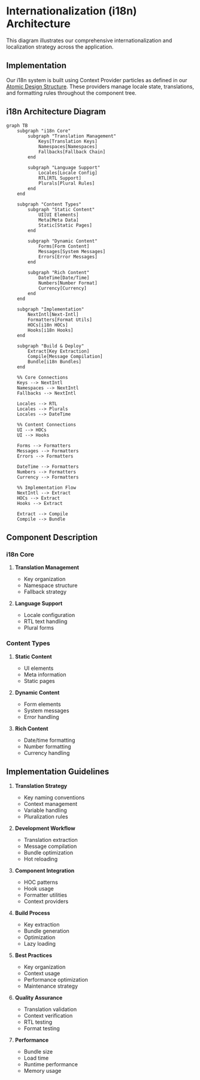 # Internationalization (i18n) Architecture

This diagram illustrates our comprehensive internationalization and localization strategy across the application.

## Implementation

Our i18n system is built using Context Provider particles as defined in our [Atomic Design Structure](../components/atomic-design.md#particles). These providers manage locale state, translations, and formatting rules throughout the component tree.

## i18n Architecture Diagram

```mermaid
graph TB
    subgraph "i18n Core"
        subgraph "Translation Management"
            Keys[Translation Keys]
            Namespaces[Namespaces]
            Fallbacks[Fallback Chain]
        end

        subgraph "Language Support"
            Locales[Locale Config]
            RTL[RTL Support]
            Plurals[Plural Rules]
        end
    end

    subgraph "Content Types"
        subgraph "Static Content"
            UI[UI Elements]
            Meta[Meta Data]
            Static[Static Pages]
        end

        subgraph "Dynamic Content"
            Forms[Form Content]
            Messages[System Messages]
            Errors[Error Messages]
        end

        subgraph "Rich Content"
            DateTime[Date/Time]
            Numbers[Number Format]
            Currency[Currency]
        end
    end

    subgraph "Implementation"
        NextIntl[Next-Intl]
        Formatters[Format Utils]
        HOCs[i18n HOCs]
        Hooks[i18n Hooks]
    end

    subgraph "Build & Deploy"
        Extract[Key Extraction]
        Compile[Message Compilation]
        Bundle[i18n Bundles]
    end

    %% Core Connections
    Keys --> NextIntl
    Namespaces --> NextIntl
    Fallbacks --> NextIntl

    Locales --> RTL
    Locales --> Plurals
    Locales --> DateTime

    %% Content Connections
    UI --> HOCs
    UI --> Hooks

    Forms --> Formatters
    Messages --> Formatters
    Errors --> Formatters

    DateTime --> Formatters
    Numbers --> Formatters
    Currency --> Formatters

    %% Implementation Flow
    NextIntl --> Extract
    HOCs --> Extract
    Hooks --> Extract

    Extract --> Compile
    Compile --> Bundle
```

## Component Description

### i18n Core

1. **Translation Management**

   - Key organization
   - Namespace structure
   - Fallback strategy

2. **Language Support**
   - Locale configuration
   - RTL text handling
   - Plural forms

### Content Types

1. **Static Content**

   - UI elements
   - Meta information
   - Static pages

2. **Dynamic Content**

   - Form elements
   - System messages
   - Error handling

3. **Rich Content**
   - Date/time formatting
   - Number formatting
   - Currency handling

## Implementation Guidelines

1. **Translation Strategy**

   - Key naming conventions
   - Context management
   - Variable handling
   - Pluralization rules

2. **Development Workflow**

   - Translation extraction
   - Message compilation
   - Bundle optimization
   - Hot reloading

3. **Component Integration**

   - HOC patterns
   - Hook usage
   - Formatter utilities
   - Context providers

4. **Build Process**

   - Key extraction
   - Bundle generation
   - Optimization
   - Lazy loading

5. **Best Practices**

   - Key organization
   - Context usage
   - Performance optimization
   - Maintenance strategy

6. **Quality Assurance**

   - Translation validation
   - Context verification
   - RTL testing
   - Format testing

7. **Performance**
   - Bundle size
   - Load time
   - Runtime performance
   - Memory usage
